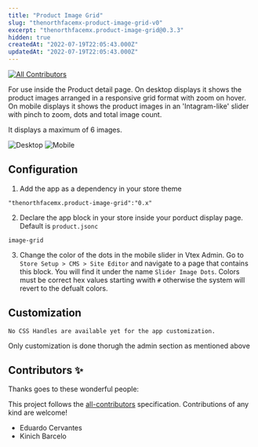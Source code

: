 ```yaml
---
title: "Product Image Grid"
slug: "thenorthfacemx-product-image-grid-v0"
excerpt: "thenorthfacemx.product-image-grid@0.3.3"
hidden: true
createdAt: "2022-07-19T22:05:43.000Z"
updatedAt: "2022-07-19T22:05:43.000Z"
---
```

<!-- DOCS-IGNORE:start -->
<!-- ALL-CONTRIBUTORS-BADGE:START - Do not remove or modify this section -->

[![All Contributors](https://img.shields.io/badge/all_contributors-2-orange.svg?style=flat-square)](#contributors-)

<!-- ALL-CONTRIBUTORS-BADGE:END -->
<!-- DOCS-IGNORE:end -->

For use inside the Product detail page.
On desktop displays it shows the product images arranged in a responsive grid format with zoom on hover.
On mobile displays it shows the product images in an 'Intagram-like' slider with pinch to zoom, dots and total image count.

It displays a maximum of 6 images.

![Desktop](desktop-screenshot.png)
![Mobile](mobile-screenshot.png)

## Configuration

1. Add the app as a dependency in your store theme

```
"thenorthfacemx.product-image-grid":"0.x"
```

2. Declare the app block in your store inside your porduct display page. Default is `product.jsonc`

```
image-grid
```

3. Change the color of the dots in the mobile slider in Vtex Admin.
   Go to `Store Setup > CMS > Site Editor` and navigate to a page that contains this block.
   You will find it under the name `Slider Image Dots`. Colors must be correct hex values starting wwith `#` otherwise the system will revert to the defualt colors.

## Customization

`No CSS Handles are available yet for the app customization.`

Only customization is done thorugh the admin section as mentioned above

<!-- DOCS-IGNORE:start -->

## Contributors ✨

Thanks goes to these wonderful people:

<!-- ALL-CONTRIBUTORS-LIST:START - Do not remove or modify this section -->
<!-- prettier-ignore-start -->
<!-- markdownlint-disable -->
<!-- markdownlint-enable -->
<!-- prettier-ignore-end -->

<!-- ALL-CONTRIBUTORS-LIST:END -->

This project follows the [all-contributors](https://github.com/all-contributors/all-contributors) specification. Contributions of any kind are welcome!

- Eduardo Cervantes
- Kinich Barcelo

<!-- DOCS-IGNORE:end -->